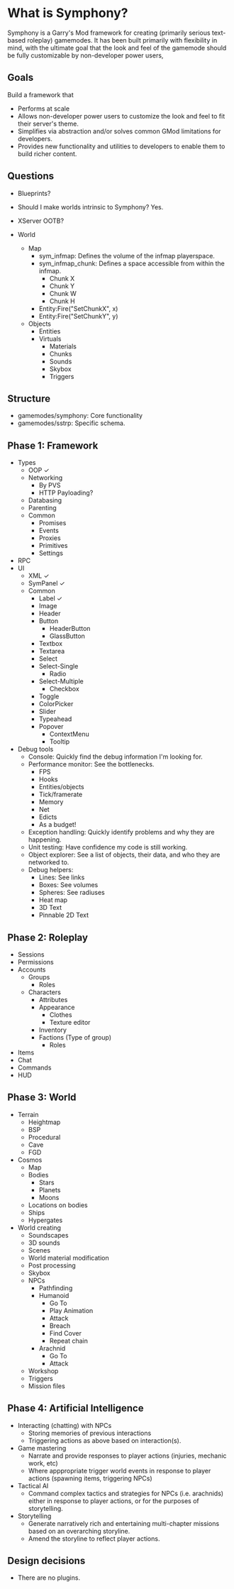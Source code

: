 # What is Symphony?
Symphony is a Garry's Mod framework for creating (primarily serious text-based roleplay) gamemodes. It has been built primarily with flexibility in mind, with the ultimate goal that the look and feel of the gamemode should be fully customizable by non-developer power users, 

## Goals
Build a framework that
- Performs at scale
- Allows non-developer power users to customize the look and feel to fit their server's theme.
- Simplifies via abstraction and/or solves common GMod limitations for developers.
- Provides new functionality and utilities to developers to enable them to build richer content.

## Questions
- Blueprints?
- Should I make worlds intrinsic to Symphony? Yes.
- XServer OOTB?

- World
  - Map
    - sym_infmap: Defines the volume of the infmap playerspace.
    - sym_infmap_chunk: Defines a space accessible from within the infmap.
      - Chunk X
      - Chunk Y
      - Chunk W
      - Chunk H
    - Entity:Fire("SetChunkX", x)
    - Entity:Fire("SetChunkY", y)
  - Objects
    - Entities
    - Virtuals
      - Materials
      - Chunks
      - Sounds
      - Skybox
      - Triggers

## Structure
- gamemodes/symphony: Core functionality
- gamemodes/sstrp: Specific schema.

## Phase 1: Framework
- Types
  - OOP ✓
  - Networking
    - By PVS
    - HTTP Payloading?
  - Databasing
  - Parenting
  - Common
    - Promises
    - Events
    - Proxies
    - Primitives
    - Settings
- RPC
- UI
  - XML ✓
  - SymPanel ✓ 
  - Common 
    - Label ✓
    - Image
    - Header
    - Button
      - HeaderButton
      - GlassButton
    - Textbox
    - Textarea
    - Select
    - Select-Single
      - Radio
    - Select-Multiple
      - Checkbox
    - Toggle
    - ColorPicker
    - Slider
    - Typeahead
    - Popover
      - ContextMenu
      - Tooltip
- Debug tools
  - Console: Quickly find the debug information I'm looking for.
  - Performance monitor: See the bottlenecks.
    - FPS
    - Hooks
    - Entities/objects
    - Tick/framerate
    - Memory
    - Net
    - Edicts
    - As a budget!
  - Exception handling: Quickly identify problems and why they are happening.
  - Unit testing: Have confidence my code is still working.
  - Object explorer: See a list of objects, their data, and who they are networked to.
  - Debug helpers:
    - Lines: See links
    - Boxes: See volumes
    - Spheres: See radiuses
    - Heat map
    - 3D Text
    - Pinnable 2D Text

## Phase 2: Roleplay
- Sessions
- Permissions
- Accounts
  - Groups
    - Roles
  - Characters
    - Attributes
    - Appearance
      - Clothes
      - Texture editor
    - Inventory
    - Factions (Type of group)
      - Roles
- Items
- Chat
- Commands
- HUD

## Phase 3: World
- Terrain
  - Heightmap
  - BSP
  - Procedural
  - Cave
  - FGD
- Cosmos
  - Map
  - Bodies
    - Stars
    - Planets
    - Moons
  - Locations on bodies
  - Ships
  - Hypergates
- World creating
  - Soundscapes
  - 3D sounds
  - Scenes
  - World material modification
  - Post processing
  - Skybox
  - NPCs
    - Pathfinding
    - Humanoid
      - Go To
      - Play Animation
      - Attack
      - Breach
      - Find Cover
      - Repeat chain
    - Arachnid
      - Go To
      - Attack
  - Workshop
  - Triggers
  - Mission files

## Phase 4: Artificial Intelligence
- Interacting (chatting) with NPCs
  - Storing memories of previous interactions
  - Triggering actions as above based on interaction(s).
- Game mastering
  - Narrate and provide responses to player actions (injuries, mechanic work, etc)
  - Where apppropriate trigger world events in response to player actions (spawning items, triggering NPCs)
- Tactical AI
  - Command complex tactics and strategies for NPCs (i.e. arachnids) either in response to player actions, or for the purposes of storytelling.
- Storytelling
  - Generate narratively rich and entertaining multi-chapter missions based on an overarching storyline.
  - Amend the storyline to reflect player actions. 

## Design decisions
- There are no plugins.